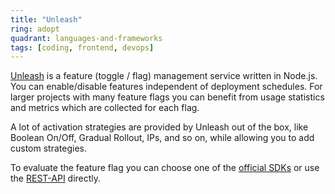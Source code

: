 ```yaml
---
title: "Unleash"
ring: adopt
quadrant: languages-and-frameworks
tags: [coding, frontend, devops]
---
```


[Unleash](https://www.getunleash.io/) is a feature (toggle / flag) management service written in Node.js.
You can enable/disable features independent of deployment schedules. For larger projects with many feature flags
you can benefit from usage statistics and metrics which are collected for each flag.

<!--except-->

A lot of activation strategies are provided by Unleash out of the box, like Boolean On/Off, Gradual Rollout,
IPs, and so on, while allowing you to add custom strategies.

To evaluate the feature flag you can choose one of the [official SDKs](https://docs.getunleash.io/sdks#official-sdks)
or use the [REST-API](https://docs.getunleash.io/api) directly.
